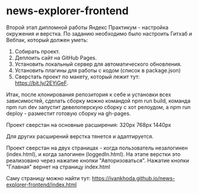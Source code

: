 # news-explorer-frontend
Второй этап дипломной работы Яндекс Практикум - настройка окружения и верстка.
По заданию необходимо было настроить Гитхаб и Вебпак, который должен уметь:
1) Собирать проект. 
2) Деплоить сайт на GitHub Pages.
3) Установить локальный сервер для автоматического обновления.
4) Установить плагины для работы с кодом (список в package.json)
5) Сверстать проект по макету, который лежит тут: https://bit.ly/2EYiGeF.

Итак, после клонирования репозитория к себе и установки всех зависимостей, сделать сборку можно командой npm run build, команда npm run dev запустит девелоперскую сборку с хот релоудом, а npm run deploy - разместит готовую сборку на gh-pages.

Проект сверстан на основные расширения:
320px
768px
1440px

Для других расширений верстка тянется и адаптируется.

Проект сверстан на двух страницах - когда пользователь незалогинен (index.html), и когда залогинен (loggedIn.html).
На этапе верстки это реализовано через нажатие кнопки "Авторизоваться".
Нажатие кнопки "Главная" вернет на страницу index.html

Саму страницу можно найти тут: https://ivankhoda.github.io/news-explorer-frontend/index.html





